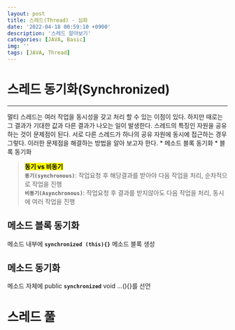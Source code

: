 ```yaml
---
layout: post
title: 스레드(Thread) - 심화
date: '2022-04-18 00:59:10 +0900'
description: '스레드 알아보기'
categories: [JAVA, Basic]
img: ''
tags: [JAVA, Thread]
---
```

# 스레드 동기화(Synchronized)
<hr>
멀티 스레드는 여러 작업을 동시성을 갖고 처리 할 수 있는 이점이 있다. 하지만 때로는 그 결과가 기대한 값과 다른 결과가 나오는 일이 발생한다.  
스레드의 특징인 자원을 공유하는 것이 문제점이 된다. 서로 다른 스레드가 하나의 공유 자원에 동시에 접근하는 경우 그렇다.
이러한 문제점을 해결하는 방법을 알아 보고자 한다.  
* 메소드 블록 동기화 
* 블록 동기화

> __<mark>동기 vs 비동기</mark>__  
> __`동기(synchronous)`__: 작업요청 후 해당결과를 받아야 다음 작업을 처리, 순차적으로 작업을 진행  
> __`비동기(Asynchronous)`__: 작업요청 후 결과를 받지않아도 다음 작업을 처리, 동시에 여러 작업을 진행  

## 메소드 블록 동기화
메소드 내부에 __`synchronized (this){}`__ 메소드 블록 생성

## 메소드 동기화
메소드 자체에 public __`synchronized`__ void ...(){}를 선언

# 스레드 풀
